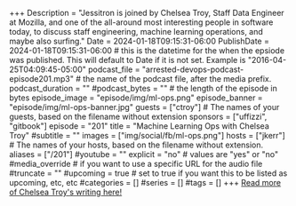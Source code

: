 +++
Description = "Jessitron is joined by Chelsea Troy, Staff Data Engineer at Mozilla, and one of the all-around most interesting people in software today, to discuss staff engineering, machine learning operations, and maybe also surfing."
Date = 2024-01-18T09:15:31-06:00
PublishDate = 2024-01-18T09:15:31-06:00 # this is the datetime for the when the epsiode was published. This will default to Date if it is not set. Example is "2016-04-25T04:09:45-05:00"
podcast_file = "arrested-devops-podcast-episode201.mp3" # the name of the podcast file, after the media prefix.
podcast_duration = ""
#podcast_bytes = "" # the length of the episode in bytes
episode_image = "episode/img/ml-ops.png"
episode_banner = "episode/img/ml-ops-banner.jpg"
guests = ["ctroy"] # The names of your guests, based on the filename without extension
sponsors = ["uffizzi", "gitbook"]
episode = "201"
title = "Machine Learning Ops with Chelsea Troy"
#subtitle = ""
images = ["img/social/fb/ml-ops.png"]
hosts = ["jkerr"] # The names of your hosts, based on the filename without extension.
aliases = ["/201"]
#youtube = ""
explicit = "no" # values are "yes" or "no"
#media_override # if you want to use a specific URL for the audio file
#truncate = ""
#upcoming = true # set to true if you want this to be listed as upcoming, etc, etc
#categories = []
#series = []
#tags = []
+++
[Read more of Chelsea Troy's writing here!](https://chelseatroy.com/)
